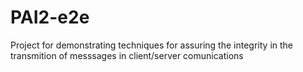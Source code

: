 # PAI2-e2e
Project for demonstrating techniques for assuring the integrity in the transmition of messsages in client/server comunications
